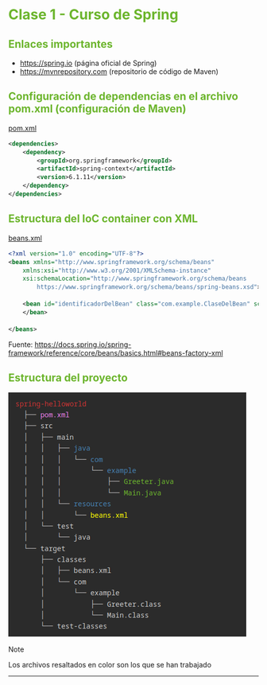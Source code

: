 # <sg>Clase 1 - Curso de Spring</sg>

## <sg>Enlaces importantes</sg>

* https://spring.io (página oficial de Spring)
* https://mvnrepository.com (repositorio de código de Maven)

## <sg>Configuración de dependencias en el archivo pom.xml (configuración de Maven)</sg>

[pom.xml](./spring-helloworld/pom.xml)

```xml
<dependencies>
    <dependency>
        <groupId>org.springframework</groupId>
        <artifactId>spring-context</artifactId>
        <version>6.1.11</version>
    </dependency>
</dependencies>
```

## <sg>Estructura del IoC container con XML</sg>

[beans.xml](./spring-helloworld/src/main/resources/beans.xml)

```xml
<?xml version="1.0" encoding="UTF-8"?>
<beans xmlns="http://www.springframework.org/schema/beans"
	xmlns:xsi="http://www.w3.org/2001/XMLSchema-instance"
	xsi:schemaLocation="http://www.springframework.org/schema/beans
		https://www.springframework.org/schema/beans/spring-beans.xsd">

	<bean id="identificadorDelBean" class="com.example.ClaseDelBean" scope="prototype">
	</bean>

</beans>
```

Fuente: https://docs.spring.io/spring-framework/reference/core/beans/basics.html#beans-factory-xml

## <sg>Estructura del proyecto</sg>

[Nota]: # (Esta es la estructura del proyecto de la cual saqué la captura que inserto más abajo. Esto es debido a que github no la interpreta adecuadamente.)
[//]: # (<pre>)
[//]: # (<r>spring-helloworld</r>)
[//]: # (  ├── <v>pom.xml</v>)
[//]: # (  ├── src)
[//]: # (  │   ├── main)
[//]: # (  │   │   ├── <sb>java</sb>)
[//]: # (  │   │   │   └── <sb>com</sb>)
[//]: # (  │   │   │       └── <sb>example</sb>)
[//]: # (  │   │   │           ├── <sg>Greeter.java</sg>)
[//]: # (  │   │   │           └── <sg>Main.java</sg>)
[//]: # (  │   │   └── <sb>resources</sb>)
[//]: # (  │   │       └── <y>beans.xml</y>)
[//]: # (  │   └── test)
[//]: # (  │       └── java)
[//]: # (  └── target)
[//]: # (      ├── classes)
[//]: # (      │   ├── beans.xml)
[//]: # (      │   └── com)
[//]: # (      │       └── example)
[//]: # (      │           ├── Greeter.class)
[//]: # (      │           └── Main.class)
[//]: # (      └── test-classes)
[//]: # (</pre>)

![project tree](./tree.png)

> [!NOTE]
> Los archivos resaltados en color son los que se han trabajado

---

<style>
    y {color: yellow}
	r {color: #C33}
	v {color: violet}
	sb {color: steelblue}
	sg {color: #6CB52D} /* Spring Green */
</style>
